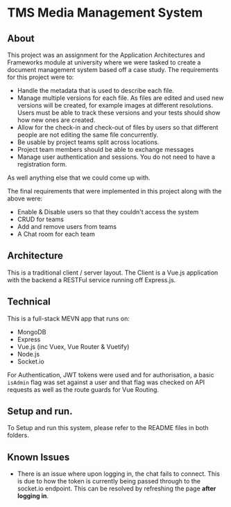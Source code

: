# TMS Media Management System

## About

This project was an assignment for the Application Architectures and Frameworks module at university where we were
tasked to create a document management system based off a case study. The requirements for this project were to:

-   Handle the metadata that is used to describe each file.
-   Manage multiple versions for each file. As files are edited and used new versions will be
    created, for example images at different resolutions. Users must be able to track these
    versions and your tests should show how new ones are created.
-   Allow for the check-in and check-out of files by users so that different people are not editing
    the same file concurrently.
-   Be usable by project teams split across locations.
-   Project team members should be able to exchange messages
-   Manage user authentication and sessions. You do not need to have a registration form.

As well anything else that we could come up with.

The final requirements that were implemented in this project along with the above were:

-   Enable & Disable users so that they couldn't access the system
-   CRUD for teams
-   Add and remove users from teams
-   A Chat room for each team

## Architecture

This is a traditional client / server layout. The Client is a Vue.js application with the backend a RESTFul service
running off Express.js.

## Technical

This is a full-stack MEVN app that runs on:

-   MongoDB
-   Express
-   Vue.js (inc Vuex, Vue Router & Vuetify)
-   Node.js
-   Socket.io

For Authentication, JWT tokens were used and for authorisation, a basic `isAdmin` flag was set against a user and that
flag was checked on API requests as well as the route guards for Vue Routing.

## Setup and run.

To Setup and run this system, please refer to the README files in both folders.

## Known Issues

-   There is an issue where upon logging in, the chat fails to connect. This is due to how the token is currently being
    passed through to the socket.io endpoint. This can be resolved by refreshing the page **after logging in**.
